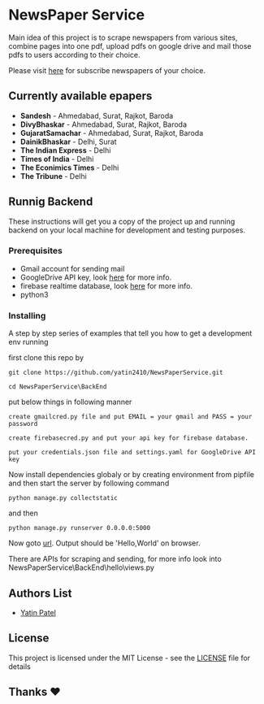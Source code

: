 # NewsPaper Service

Main idea of this project is to scrape newspapers from various sites, combine pages into one pdf, upload pdfs on google drive and mail those pdfs to users according to their choice.

Please visit [here](https://epaper-service.azurewebsites.net/) for subscribe newspapers of your choice.

## Currently available epapers

* **Sandesh** - Ahmedabad, Surat, Rajkot, Baroda
* **DivyBhaskar** - Ahmedabad, Surat, Rajkot, Baroda
* **GujaratSamachar** - Ahmedabad, Surat, Rajkot, Baroda
* **DainikBhaskar** - Delhi, Surat
* **The Indian Express** - Delhi
* **Times of India** - Delhi
* **The Econimics Times** - Delhi
* **The Tribune** - Delhi

## Runnig Backend

These instructions will get you a copy of the project up and running backend on your local machine for development and testing purposes. 

### Prerequisites

* Gmail account for sending mail 
* GoogleDrive API key, look [here](https://developers.google.com/drive/api/v3/enable-sdk) for more info.
* firebase realtime database, look [here](https://console.firebase.google.com/) for more info.
* python3 

### Installing

A step by step series of examples that tell you how to get a development env running

first clone this repo by 
```
git clone https://github.com/yatin2410/NewsPaperService.git
```
```
cd NewsPaperService\BackEnd
```

put below things in following manner

```
create gmailcred.py file and put EMAIL = your gmail and PASS = your password 
```
```
create firebasecred.py and put your api key for firebase database.
```
```
put your credentials.json file and settings.yaml for GoogleDrive API key
```

Now install dependencies globaly or by creating environment from pipfile and then start the server by following command 

```
python manage.py collectstatic
```
and then 
```
python manage.py runserver 0.0.0.0:5000
```

Now goto [url](http://localhost:5000). Output should be 'Hello,World' on browser.

There are APIs for scraping and sending, for more info look into NewsPaperService\BackEnd\hello\views.py

## Authors List

* [Yatin Patel](https://github.com/yatin2410)

## License

This project is licensed under the MIT License - see the [LICENSE](LICENSE) file for details

## Thanks ❤

